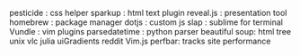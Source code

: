 pesticide : css helper
sparkup : html text plugin
reveal.js : presentation tool
homebrew : package manager
dotjs : custom js
slap : sublime for terminal
Vundle : vim plugins
parsedatetime : python parser
beautiful soup: html tree
unix
vlc
julia
uiGradients
reddit
Vim.js
perfbar: tracks site performance
